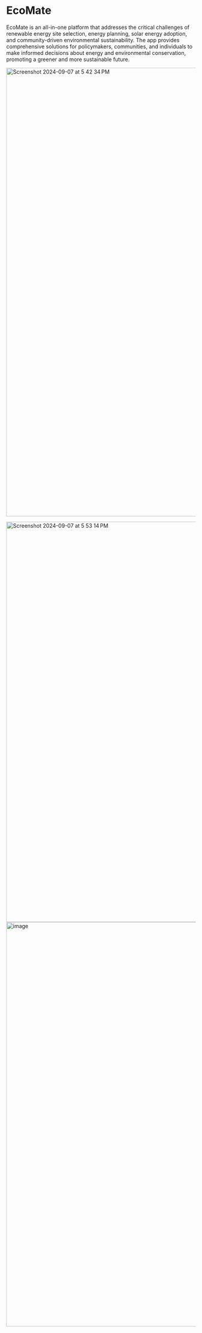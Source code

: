 # EcoMate </br>

EcoMate is an all-in-one platform that addresses the critical challenges of renewable energy site selection, energy planning, solar energy adoption, and community-driven environmental sustainability. The app provides comprehensive solutions for policymakers, communities, and individuals to make informed decisions about energy and environmental conservation, promoting a greener and more sustainable future.
</br>

<img width="1189" alt="Screenshot 2024-09-07 at 5 42 34 PM" src="https://github.com/user-attachments/assets/be263e39-53c2-4353-996b-d9842d96294c"> </br>

<img width="1061" alt="Screenshot 2024-09-07 at 5 53 14 PM" src="https://github.com/user-attachments/assets/0ee2c0ca-f1e2-4022-ab89-970e4a48aadd">  </br>
<img width="1072" alt="image" src="https://github.com/user-attachments/assets/74ab1e53-0d4f-46a2-ab49-db82b1204002"> </br>



